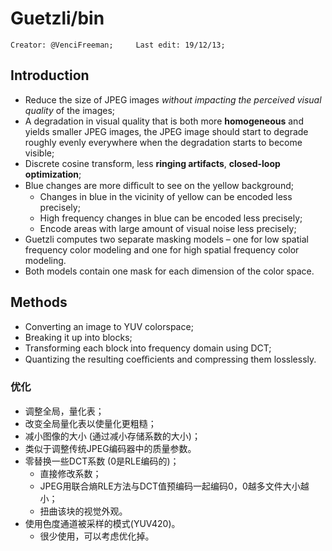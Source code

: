 # Guetzli/bin

```
Creator: @VenciFreeman;		Last edit: 19/12/13;
```

## Introduction

- Reduce the size of JPEG images *without impacting the perceived visual quality* of the images;
- A degradation in visual quality that is both more **homogeneous** and yields smaller JPEG images, the JPEG image should start to degrade roughly evenly everywhere when the degradation starts to become visible;
- Discrete cosine transform, less **ringing artifacts**, **closed-loop optimization**;
- Blue changes are more diﬃcult to see on the yellow background;
  - Changes in blue in the vicinity of yellow can be encoded less precisely;
  - High frequency changes in blue can be encoded less precisely;
  - Encode areas with large amount of visual noise less precisely;
- Guetzli computes two separate masking models – one for low spatial frequency color modeling and one for high spatial frequency color modeling.
- Both models contain one mask for each dimension of the color space.

## Methods

- Converting an image to YUV colorspace;
- Breaking it up into blocks;
- Transforming each block into frequency domain using DCT;
- Quantizing the resulting coeﬃcients and compressing them losslessly.

### 优化

-  调整全局，量化表；
  - 改变全局量化表以使量化更粗糙；
  - 减小图像的大小 (通过减小存储系数的大小)；
  - 类似于调整传统JPEG编码器中的质量参数。
- 零替换一些DCT系数 (0是RLE编码的)；
  -  直接修改系数；
  -  JPEG用联合熵RLE方法与DCT值预编码一起编码0，0越多文件大小越小；
  -  扭曲该块的视觉外观。
- 使用色度通道被采样的模式(YUV420)。
  - 很少使用，可以考虑优化掉。

### 
